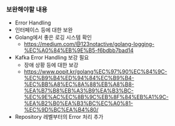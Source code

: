 ### 보완해야할 내용
* Error Handling
* 인터페이스 등에 대한 보완
* Golang에서 좋은 로깅 시스템 확인
    - https://medium.com/@123notactive/golang-logging-%EC%A0%84%EB%9E%B5-f6bdbb7bad14
* Kafka Error Handling 보강 필요
    - 장애 상황 등에 대한 보강
    - https://www.popit.kr/golang%EC%97%90%EC%84%9C-%EC%B9%B4%ED%94%84%EC%B9%B4-%EC%BB%A8%EC%8A%88%EB%A8%B8-%EA%B7%B8%EB%A3%B9%EA%B3%BC-%EC%9E%AC%EC%8B%9C%EB%8F%84%EB%A1%9C-%EA%B2%B0%EA%B3%BC%EC%A0%81-%EC%9D%BC%EA%B4%80/
* Repository 레벨부터의 Error 처리 추가